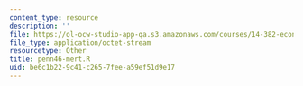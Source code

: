 ```yaml
---
content_type: resource
description: ''
file: https://ol-ocw-studio-app-qa.s3.amazonaws.com/courses/14-382-econometrics-spring-2017/be6c1b229c41c2657feea59ef51d9e17_penn46-mert.R
file_type: application/octet-stream
resourcetype: Other
title: penn46-mert.R
uid: be6c1b22-9c41-c265-7fee-a59ef51d9e17
---
```

